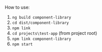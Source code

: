 How to use:

1. `ng build component-library`
2. `cd dist/component-library`
3. `npm link`
4. `cd projects\test-app` (from project root)
5. `npm link component-library`
6. `npm start`

